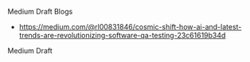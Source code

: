 Medium Draft Blogs
- https://medium.com/@rl00831846/cosmic-shift-how-ai-and-latest-trends-are-revolutionizing-software-qa-testing-23c61619b34d



Medium Draft 
